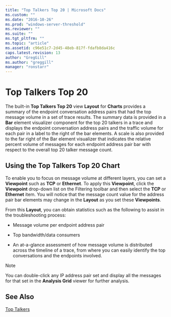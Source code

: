 ```yaml
---
title: "Top Talkers Top 20 | Microsoft Docs"
ms.custom: ""
ms.date: "2016-10-26"
ms.prod: "windows-server-threshold"
ms.reviewer: ""
ms.suite: ""
ms.tgt_pltfrm: ""
ms.topic: "article"
ms.assetid: c96e51c7-2d45-48eb-817f-fdafb8da416c
caps.latest.revision: 13
author: "GregGill"
ms.author: "greggill"
manager: "ronstarr"
---
```

# Top Talkers Top 20
The built-in **Top Talkers Top 20** view **Layout** for **Charts** provides a summary of the endpoint  conversation address pairs that had the top message volume in a set of trace results. The summary data is provided in a **Bar** element  visualizer component for the top 20 talkers in a trace and displays the endpoint conversation address pairs and the traffic volume for each pair in a label to the right of the bar elements. A scale is also provided to the far right of the Bar element visualizer that indicates the relative percent volume of messages for each endpoint address pair bar with respect to the overall top 20 talker message count.  
  
## Using the Top Talkers Top 20 Chart  
 To enable you to focus on message volume at different layers, you can set a **Viewpoint** such as **TCP** or **Ethernet**. To apply this **Viewpoint**, click the **Viewpoint** drop-down list on the Filtering toolbar and then select the **TCP** or **Ethernet** item. You will notice that the message count value for the address pair bar elements may change in the **Layout** as you set these **Viewpoints**.  
  
 From this **Layout**, you can obtain statistics such as the following to assist in the troubleshooting process:  
  
-   Message volume per endpoint address pair  
  
-   Top bandwidth/data consumers  
  
-   An at-a-glance assessment of how message volume is distributed across the timeline of a trace, from where you can easily identify the top conversations and the endpoints involved.  
  
> [!NOTE]
>  You can double-click any IP address pair set and display all the messages for that set in the **Analysis Grid** viewer for further analysis.  
  
## See Also  
 [Top Talkers](top-talkers.md)